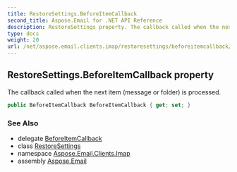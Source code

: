 ```yaml
---
title: RestoreSettings.BeforeItemCallback
second_title: Aspose.Email for .NET API Reference
description: RestoreSettings property. The callback called when the next item message or folder is processed
type: docs
weight: 20
url: /net/aspose.email.clients.imap/restoresettings/beforeitemcallback/
---
```

## RestoreSettings.BeforeItemCallback property

The callback called when the next item (message or folder) is processed.

```csharp
public BeforeItemCallback BeforeItemCallback { get; set; }
```

### See Also

* delegate [BeforeItemCallback](../../../aspose.email.common.delegate/beforeitemcallback/)
* class [RestoreSettings](../)
* namespace [Aspose.Email.Clients.Imap](../../restoresettings/)
* assembly [Aspose.Email](../../../)



